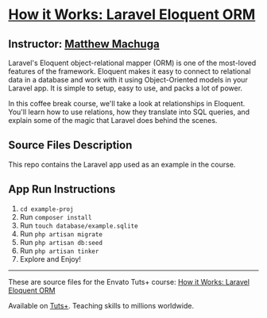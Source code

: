 # [How it Works: Laravel Eloquent ORM][published url]
## Instructor: [Matthew Machuga][instructor url]


Laravel's Eloquent object-relational mapper (ORM) is one of the most-loved features of the framework. Eloquent makes it easy to connect to relational data in a database and work with it using Object-Oriented models in your Laravel app. It is simple to setup, easy to use, and packs a lot of power. 

In this coffee break course, we'll take a look at relationships in Eloquent. You'll learn how to use relations, how they translate into SQL queries, and explain some of the magic that Laravel does behind the scenes.


## Source Files Description


This repo contains the Laravel app used as an example in the course.

## App Run Instructions 

1. `cd example-proj`
1. Run `composer install`
1. Run `touch database/example.sqlite`
1. Run `php artisan migrate`
1. Run `php artisan db:seed`
1. Run `php artisan tinker`
1. Explore and Enjoy!



------

These are source files for the Envato Tuts+ course: [How it Works: Laravel Eloquent ORM][published url]

Available on [Tuts+](https://tutsplus.com). Teaching skills to millions worldwide.

[published url]: https://code.tutsplus.com/courses/how-it-works-laravel-eloquent-orm
[instructor url]: https://tutsplus.com/authors/matthew-machuga
